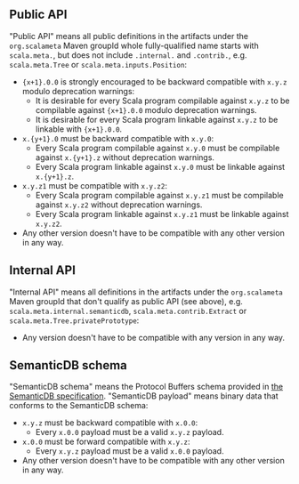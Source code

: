 ## Public API

"Public API" means all public definitions in the artifacts under the
`org.scalameta` Maven groupId whole fully-qualified name starts with
`scala.meta.`, but does not include `.internal.` and `.contrib.`,
e.g. `scala.meta.Tree` or `scala.meta.inputs.Position`:
  * `{x+1}.0.0` is strongly encouraged to be backward compatible with `x.y.z`
    modulo deprecation warnings:
    * It is desirable for every Scala program compilable against `x.y.z`
      to be compilable against `{x+1}.0.0` modulo deprecation warnings.
    * It is desirable for every Scala program linkable against `x.y.z`
      to be linkable with `{x+1}.0.0`.
  * `x.{y+1}.0` must be backward compatible with `x.y.0`:
    * Every Scala program compilable against `x.y.0` must be compilable against `x.{y+1}.z`
      without deprecation warnings.
    * Every Scala program linkable against `x.y.0` must be linkable against `x.{y+1}.z`.
  * `x.y.z1` must be compatible with `x.y.z2`:
    * Every Scala program compilable against `x.y.z1` must be compilable against `x.y.z2`
      without deprecation warnings.
    * Every Scala program linkable against `x.y.z1` must be linkable against `x.y.z2`.
  * Any other version doesn't have to be compatible with any other version in any way.

## Internal API

"Internal API" means all definitions in the artifacts under the `org.scalameta`
Maven groupId that don't qualify as public API (see above),
e.g. `scala.meta.internal.semanticdb`, `scala.meta.contrib.Extract` or
`scala.meta.Tree.privatePrototype`:
  * Any version doesn't have to be compatible with any version in any way.

## SemanticDB schema

"SemanticDB schema" means the Protocol Buffers schema provided
in [the SemanticDB specification](semanticdb/README.md).
"SemanticDB payload" means binary data that conforms to the SemanticDB schema:
  * `x.y.z` must be backward compatible with `x.0.0`:
    * Every `x.0.0` payload must be a valid `x.y.z` payload.
  * `x.0.0` must be forward compatible with `x.y.z`:
    * Every `x.y.z` payload must be a valid `x.0.0` payload.
  * Any other version doesn't have to be compatible with any other version in any way.
